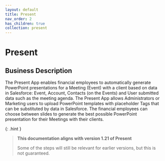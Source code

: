 ```yaml
---
layout: default
title: Present
nav_order: 2
has_children: true
collection: present
---
```


# Present

## Business Description

The Present App enables financial employees to automatically generate PowerPoint presentations for a Meeting (Event) with a client based on data in Salesforce: Event, Account, Contacts (on the Events) and User submitted data such as the meeting agenda.
The Present App allows Administrators or Marketing users to upload PowerPoint templates with placeholder Tags that can be substituted by data in Salesforce.
The financial employees can choose between slides to generate the best possible PowerPoint presentation for their Meetings with their clients.

{: .hint }
> **This documentation aligns with version 1.21 of Present**
>
> Some of the steps will still be relevant for earlier versions, but this is not guaranteed.
